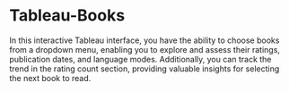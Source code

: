 # Tableau-Books
In this interactive Tableau interface, you have the ability to choose books from a dropdown menu, enabling you to explore and assess their ratings, publication dates, and language modes. Additionally, you can track the trend in the rating count section, providing valuable insights for selecting the next book to read.
